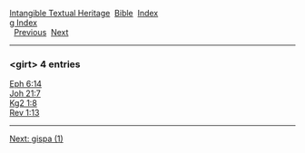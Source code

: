 [Intangible Textual Heritage](../../index)  [Bible](../index) 
[Index](index)   
[g Index](_g_)  
  [Previous](c04774)  [Next](c04776) 

------------------------------------------------------------------------

### &lt;girt&gt; 4 entries

[Eph 6:14](../kjv/eph006.htm#014)  
[Joh 21:7](../kjv/joh021.htm#007)  
[Kg2 1:8](../kjv/kg2001.htm#008)  
[Rev 1:13](../kjv/rev001.htm#013)  

------------------------------------------------------------------------

[Next: gispa (1)](c04776)
